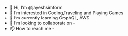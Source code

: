 - 👋 Hi, I’m @jayeshsimform
- 👀 I’m interested in Coding,Traveling and Playing Games
- 🌱 I’m currently learning GraphQL, AWS
- 💞️ I’m looking to collaborate on -
- 📫 How to reach me -

<!---
jayeshsimform/jayeshsimform is a ✨ special ✨ repository because its `README.md` (this file) appears on your GitHub profile.
You can click the Preview link to take a look at your changes.
--->
